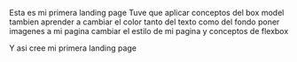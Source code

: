 Esta es mi primera landing page
Tuve que aplicar conceptos del box model
tambien aprender a cambiar el color tanto del texto como del fondo
poner imagenes a mi pagina
cambiar el estilo de mi pagina
y conceptos de flexbox

Y asi cree mi primera landing page